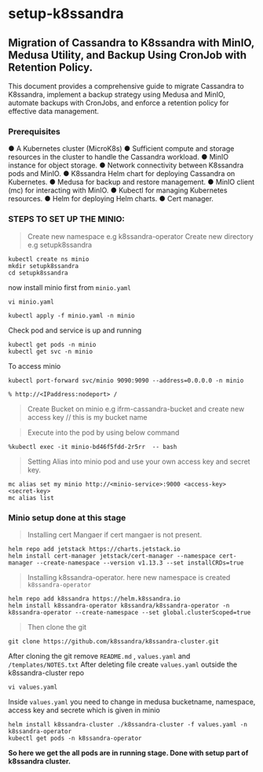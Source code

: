 # setup-k8ssandra
## Migration of Cassandra to K8ssandra with MinIO, Medusa Utility, and Backup Using CronJob with Retention Policy.

This document provides a comprehensive guide to migrate Cassandra to K8ssandra, implement a backup strategy using Medusa and MinIO, automate backups with CronJobs, and enforce a retention policy for effective data management.

### Prerequisites
●	A Kubernetes cluster (MicroK8s)
●	Sufficient compute and storage resources in the cluster to handle the Cassandra workload.
●	MinIO instance for object storage.
●	Network connectivity between K8ssandra pods and MinIO.
●	K8ssandra Helm chart for deploying Cassandra on Kubernetes.
●	Medusa for backup and restore management.
●	MinIO client (mc) for interacting with MinIO.
●	Kubectl for managing Kubernetes resources.
●	Helm for deploying Helm charts.
●	Cert manager.

### STEPS TO SET UP THE MINIO:
> Create new namespace e.g k8ssandra-operator
> Create new directory  e.g setupk8ssandra

```
kubectl create ns minio
mkdir setupk8ssandra
cd setupk8ssandra
```

now install minio first from `minio.yaml`

```
vi minio.yaml
```
```
kubectl apply -f minio.yaml -n minio
```
Check pod and service is up and running

```
kubectl get pods -n minio
kubectl get svc -n minio
```
To access minio 
```
kubectl port-forward svc/minio 9090:9090 --address=0.0.0.0 -n minio
```
```
% http://<IPaddress:nodeport> /
```
> Create Bucket on minio e.g ifrm-cassandra-bucket and create new  access key // this is my bucket name

> Execute into the  pod  by using below command
```
%kubectl exec -it minio-bd46f5fdd-2r5rr  -- bash
```
> Setting Alias into minio pod and use your own access key and secret key.
```
mc alias set my minio http://<minio-service>:9000 <access-key> <secret-key>
mc alias list
```

### Minio setup done at this stage

> Installing cert Mangaer if cert mangaer is not present.
```
helm repo add jetstack https://charts.jetstack.io
helm install cert-manager jetstack/cert-manager --namespace cert-manager --create-namespace --version v1.13.3 --set installCRDs=true
```
> Installing k8ssandra-operator. here new namespace is created ` k8ssandra-operator`
```
helm repo add k8ssandra https://helm.k8ssandra.io
helm install k8ssandra-operator k8ssandra/k8ssandra-operator -n k8ssandra-operator --create-namespace --set global.clusterScoped=true
```
> Then clone the git
```
git clone https://github.com/k8ssandra/k8ssandra-cluster.git
```
After cloning the git remove `README.md` , `values.yaml`  and `/templates/NOTES.txt` 
After deleting file create `values.yaml`  outside the k8ssandra-cluster repo 
```
vi values.yaml
```
Inside `values.yaml` you need to change in medusa bucketname, namespace, access key and secrete which is given in minio 
```
helm install k8ssandra-cluster ./k8ssandra-cluster -f values.yaml -n k8ssandra-operator
kubectl get pods -n k8ssandra-operator
```
**So here we get the all  pods are in running stage.
Done with setup part of k8ssandra cluster.**







